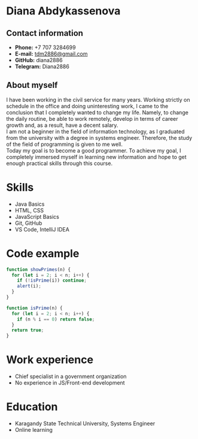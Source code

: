 # Diana Abdykassenova

## Contact information

- **Phone:** +7 707 3284699
- **E-mail:** tdm2886@gmail.com
- **GitHub:** diana2886
- **Telegram:** Diana2886

## About myself

I have been working in the civil service for many years. Working strictly on schedule in the office and doing uninteresting work, I came to the conclusion that I completely wanted to change my life. Namely, to change the daily routine, be able to work remotely, develop in terms of career growth and, as a result, have a decent salary.\
I am not a beginner in the field of information technology, as I graduated from the university with a degree in systems engineer. Therefore, the study of the field of programming is given to me well.\
Today my goal is to become a good programmer. To achieve my goal, I completely immersed myself in learning new information and hope to get enough practical skills through this course.

# Skills

- Java Basics
- HTML, CSS
- JavaScript Basics
- Git, GitHub
- VS Code, IntelliJ IDEA

# Code example

```javascript
function showPrimes(n) {
  for (let i = 2; i < n; i++) {
    if (!isPrime(i)) continue;
    alert(i);
  }
}

function isPrime(n) {
  for (let i = 2; i < n; i++) {
    if (n % i == 0) return false;
  }
  return true;
}
```

# Work experience

- Chief specialist in a government organization
- No experience in JS/Front-end development

# Education

- Karagandy State Technical University, Systems Engineer
- Online learning
